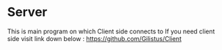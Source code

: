 # Server
This is main program on which Client side connects to
If you need client side visit link down below :
https://github.com/Gilistus/Client
